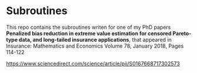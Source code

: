 # Subroutines
This repo contains the subroutines writen for one of my PhD papers __Penalized bias reduction in extreme value estimation for censored Pareto-type data, and long-tailed insurance applications__, that appeared in Insurance: Mathematics and Economics
Volume 78, January 2018, Pages 114-122

https://www.sciencedirect.com/science/article/pii/S0167668717302573


